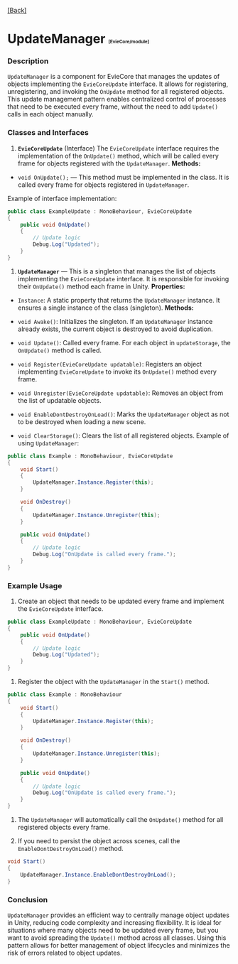 [[Back]](./main.md) 

# UpdateManager <span style="font-size: 10px">[EvieCore/module]</span>
### Description 
`UpdateManager` is a component for EvieCore that manages the updates of objects implementing the `EvieCoreUpdate` interface. It allows for registering, unregistering, and invoking the `OnUpdate` method for all registered objects. This update management pattern enables centralized control of processes that need to be executed every frame, without the need to add `Update()` calls in each object manually.
### Classes and Interfaces 
 
1. **`EvieCoreUpdate`**  (Interface)
The `EvieCoreUpdate` interface requires the implementation of the `OnUpdate()` method, which will be called every frame for objects registered with the `UpdateManager`.
**Methods:**
 
- `void OnUpdate();` — This method must be implemented in the class. It is called every frame for objects registered in `UpdateManager`.

Example of interface implementation:


```csharp
public class ExampleUpdate : MonoBehaviour, EvieCoreUpdate
{
    public void OnUpdate()
    {
        // Update logic
        Debug.Log("Updated");
    }
}
```
 
1. **`UpdateManager`**  — This is a singleton that manages the list of objects implementing the `EvieCoreUpdate` interface. It is responsible for invoking their `OnUpdate()` method each frame in Unity.
**Properties:**  
- `Instance`: A static property that returns the `UpdateManager` instance. It ensures a single instance of the class (singleton).
**Methods:**  
- `void Awake()`: Initializes the singleton. If an `UpdateManager` instance already exists, the current object is destroyed to avoid duplication.
 
- `void Update()`: Called every frame. For each object in `updateStorage`, the `OnUpdate()` method is called.
 
- `void Register(EvieCoreUpdate updatable)`: Registers an object implementing `EvieCoreUpdate` to invoke its `OnUpdate()` method every frame.
 
- `void Unregister(EvieCoreUpdate updatable)`: Removes an object from the list of updatable objects.
 
- `void EnableDontDestroyOnLoad()`: Marks the `UpdateManager` object as not to be destroyed when loading a new scene.
 
- `void ClearStorage()`: Clears the list of all registered objects.
Example of using `UpdateManager`:

```csharp
public class Example : MonoBehaviour, EvieCoreUpdate
{
    void Start()
    {
        UpdateManager.Instance.Register(this);
    }

    void OnDestroy()
    {
        UpdateManager.Instance.Unregister(this);
    }

    public void OnUpdate()
    {
        // Update logic
        Debug.Log("OnUpdate is called every frame.");
    }
}
```

### Example Usage 
 
1. Create an object that needs to be updated every frame and implement the `EvieCoreUpdate` interface.


```csharp
public class ExampleUpdate : MonoBehaviour, EvieCoreUpdate
{
    public void OnUpdate()
    {
        // Update logic
        Debug.Log("Updated");
    }
}
```
 
1. Register the object with the `UpdateManager` in the `Start()` method.


```csharp
public class Example : MonoBehaviour
{
    void Start()
    {
        UpdateManager.Instance.Register(this);
    }

    void OnDestroy()
    {
        UpdateManager.Instance.Unregister(this);
    }

    public void OnUpdate()
    {
        // Update logic
        Debug.Log("OnUpdate is called every frame.");
    }
}
```
 
1. The `UpdateManager` will automatically call the `OnUpdate()` method for all registered objects every frame.
 
2. If you need to persist the object across scenes, call the `EnableDontDestroyOnLoad()` method.


```csharp
void Start()
{
    UpdateManager.Instance.EnableDontDestroyOnLoad();
}
```

### Conclusion 
`UpdateManager` provides an efficient way to centrally manage object updates in Unity, reducing code complexity and increasing flexibility. It is ideal for situations where many objects need to be updated every frame, but you want to avoid spreading the `Update()` method across all classes. Using this pattern allows for better management of object lifecycles and minimizes the risk of errors related to object updates.